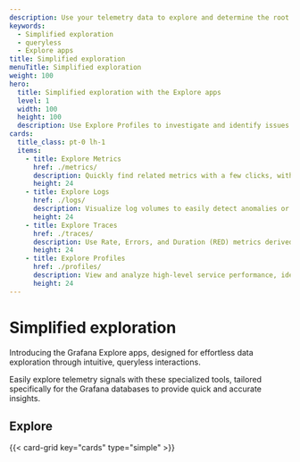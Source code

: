 ```yaml
---
description: Use your telemetry data to explore and determine the root cause of issues without performing queries.
keywords:
  - Simplified exploration
  - queryless
  - Explore apps
title: Simplified exploration
menuTitle: Simplified exploration
weight: 100
hero:
  title: Simplified exploration with the Explore apps
  level: 1
  width: 100
  height: 100
  description: Use Explore Profiles to investigate and identify issues using profiling data.
cards:
  title_class: pt-0 lh-1
  items:
    - title: Explore Metrics
      href: ./metrics/
      description: Quickly find related metrics with a few clicks, without needing to write PromQL queries to retrieve metrics.
      height: 24
    - title: Explore Logs
      href: ./logs/
      description: Visualize log volumes to easily detect anomalies or significant changes over time, without needing to compose LogQL queries.
      height: 24
    - title: Explore Traces
      href: ./traces/
      description: Use Rate, Errors, and Duration (RED) metrics derived from traces to investigate and understand errors and latency issues within complex distributed systems.
      height: 24
    - title: Explore Profiles
      href: ./profiles/
      description: View and analyze high-level service performance, identify problem processes for optimization, and diagnose issues to determine root causes.
      height: 24
---
```


# Simplified exploration

Introducing the Grafana Explore apps, designed for effortless data exploration through intuitive, queryless interactions.

Easily explore telemetry signals with these specialized tools, tailored specifically for the Grafana databases to provide quick and accurate insights.

## Explore

{{< card-grid key="cards" type="simple" >}}
